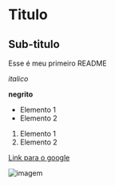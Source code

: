 # Titulo

## Sub-titulo

Esse é meu primeiro README

*italico*

**negrito**

- Elemento 1
- Elemento 2

1) Elemento 1
2) Elemento 2

[Link para o google](www.google.com)

![imagem](https://i.ytimg.com/vi/e9lnsKot_SQ/maxresdefault.jpg)